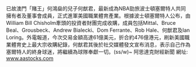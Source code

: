 已故澳門「賭王」何鴻燊的兒子何猷君，最新成為NBA勁旅波士頓塞爾特人共同擁有者及董事會成員，正式進軍美國職業體育產業。根據波士頓塞爾特人公布，由William Bill Chisholm牽頭的投資者財團完成收購，成員包括Mittal、Bruce Beal、Grousbeck、Andrew Bialecki、Dom Ferrante、Rob Hale、何猷君及Ian Loring。外電報道，今次交易金額高達61億美元，折合約476億港元，刷新美國職業體育史上最大宗收購紀錄，何猷君其後於社交媒體發文宣布消息，表示自己作為塞爾特人的終身球迷，將繼續為球隊奉獻一切。(ss/w)~ 阿思達克財經新聞 網址: www.aastocks.com